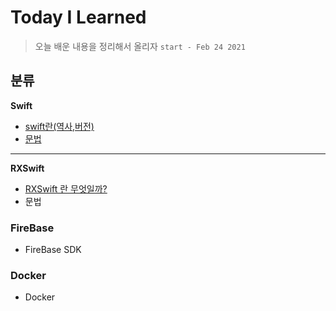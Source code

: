 # Today I Learned

> 오늘 배운 내용을 정리해서 올리자 ``start - Feb 24 2021``

##  분류 

**Swift** 
- [swift란(역사,버전)](https://github.com/JiHoonAHN/TIL/blob/main/history%20of%20swift.md)
- [문법](https://github.com/JiHoonAHN/TIL/blob/main/%20swift/swift_Grammar.md)

------
**RXSwift**
- [RXSwift 란 무엇일까? ](https://github.com/JiHoonAHN/TIL/blob/main/%20swift/what%20is%20RxSwift.md)
- 문법


### FireBase
- FireBase SDK




### Docker
- Docker